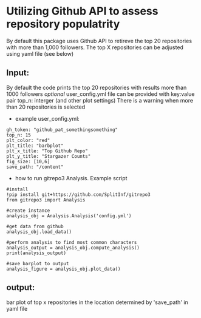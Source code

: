# Utilizing Github API to assess repository populatrity
By default this package uses Github API to retireve the top 20 repositories with more than 1,000 followers.
The top X repositories can be adjusted using yaml file (see below)

## Input:
By default the code prints the top 20 repositories with results more than 1000 followers
*optional* user_config.yml file can be provided with key:value pair top_n: interger (and other plot settings)
There is a warning when more than 20 repositories is selected
- example user_config.yml:
```
gh_token: "github_pat_somethingsomething"
top_n: 15
plt_color: "red"
plt_title: "barbplot"
plt_x_title: "Top Github Repo"
plt_y_title: "Stargazer Counts"
fig_size: [10,6]
save_path: "/content"
```

- how to run gitrepo3 Analysis. Example script
```
#install
!pip install git+https://github.com/SplitInf/gitrepo3
from gitrepo3 import Analysis

#create instance
analysis_obj = Analysis.Analysis('config.yml')

#get data from github
analysis_obj.load_data()

#perform analysis to find most common characters
analysis_output = analysis_obj.compute_analysis()
print(analysis_output)

#save barplot to output
analysis_figure = analysis_obj.plot_data()

```

## output:
bar plot of top x repositories in the location determined by 'save_path' in yaml file

